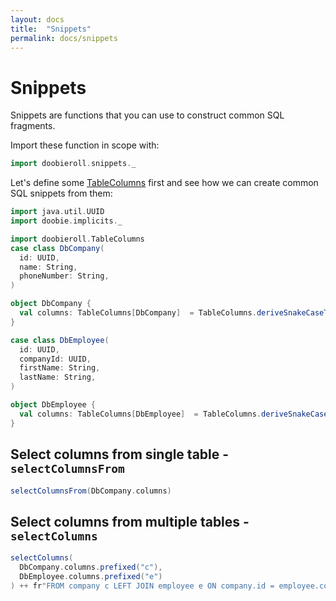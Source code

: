 ```yaml
---
layout: docs
title:  "Snippets"
permalink: docs/snippets
---
```


# Snippets

Snippets are functions that you can use to construct common SQL fragments.

Import these function in scope with:

```scala mdoc:silent
import doobieroll.snippets._
```

Let's define some [TableColumns](tablecolumns) first and see how we can create common SQL snippets from them:

```scala mdoc:invisible
import java.util.UUID
import doobie.implicits._
```

```scala mdoc:silent
import doobieroll.TableColumns
case class DbCompany(
  id: UUID,
  name: String,
  phoneNumber: String,
)

object DbCompany {
  val columns: TableColumns[DbCompany]  = TableColumns.deriveSnakeCaseTableColumns(tableName = "company")
}

case class DbEmployee(
  id: UUID,
  companyId: UUID,
  firstName: String,
  lastName: String,
)

object DbEmployee {
  val columns: TableColumns[DbEmployee]  = TableColumns.deriveSnakeCaseTableColumns(tableName = "employee")
}
```

## Select columns from single table - `selectColumnsFrom`

```scala mdoc
selectColumnsFrom(DbCompany.columns)
```

## Select columns from multiple tables - `selectColumns`

```scala mdoc
selectColumns(
  DbCompany.columns.prefixed("c"),
  DbEmployee.columns.prefixed("e")
) ++ fr"FROM company c LEFT JOIN employee e ON company.id = employee.company_id"
```
